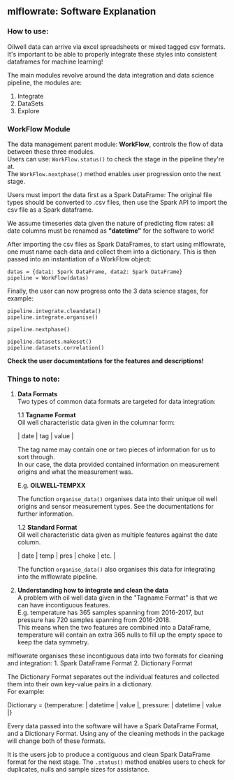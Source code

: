 ## mlflowrate: Software Explanation

### How to use:
Oilwell data can arrive via excel spreadsheets or mixed tagged csv formats. It's important to be able to properly integrate these styles into consistent dataframes for machine learning!

The main modules revolve around the data integration and data science pipeline, the modules are:

1. Integrate
2. DataSets
3. Explore

### WorkFlow Module
The data management parent module: **WorkFlow**, controls the flow of data between these three modules.  
Users can use:    `WorkFlow.status()`    to check the stage in the pipeline they're at.  
The    `WorkFlow.nextphase()`    method enables user progression onto the next stage.

Users must import the data first as a Spark DataFrame: The original file types should be converted to .csv files, then use the Spark API to import the csv file as a Spark dataframe.

We assume timeseries data given the nature of predicting flow rates: all date columns must be renamed as **"datetime"** for the software to work!

After importing the csv files as Spark DataFrames, to start using mlflowrate, one must name each data and collect them into a dictionary. This is then passed into an instantiation of a WorkFlow object:
    
    datas = {data1: Spark DataFrame, data2: Spark DataFrame}
    pipeline = WorkFlow(datas)

Finally, the user can now progress onto the 3 data science stages, for example:

    pipeline.integrate.cleandata()
    pipeline.integrate.organise()
    
    pipeline.nextphase()
    
    pipeline.datasets.makeset()
    pipeline.datasets.correlation()

**Check the user documentations for the features and descriptions!**

### Things to note:

1. **Data Formats**  
  Two types of common data formats are targeted for data integration:
  
    1.1 **Tagname Format**  
      Oil well characteristic data given in the columnar form: 

      | date | tag | value |

      The tag name may contain one or two pieces of information for us to sort through.  
      In our case, the data provided contained information on measurement origins and what the measurement was.

      E.g. **OILWELL-TEMPXX**  

      The function    `organise_data()`    organises data into their unique oil well origins and sensor measurement types. See the documentations for further information.
    
    1.2 **Standard Format**      
      Oil well characteristic data given as multiple features against the date column.

      | date | temp | pres | choke | etc. |

      The function   `organise_data()`    also organises this data for integrating into the mlflowrate pipeline.

2. **Understanding how to integrate and clean the data**  
  A problem with oil well data given in the "Tagname Format" is that we can have incontiguous features.   
  E.g. temperature has 365 samples spanning from 2016-2017, but pressure has 720 samples spanning from 2016-2018.  
  This means when the two features are combined into a DataFrame, temperature will contain an extra 365 nulls to fill up the empty space to keep the data symmetry.
  
  mlflowrate organises these incontiguous data into two formats for cleaning and integration:
    1. Spark DataFrame Format
    2. Dictionary Format
  
  The Dictionary Format separates out the individual features and collected them into their own key-value pairs in a dictionary.  
  For example:
  
  Dictionary = {temperature: | datetime | value |,  pressure: | datetime | value |}
  
  Every data passed into the software will have a Spark DataFrame Format, and a Dictionary Format.
  Using any of the cleaning methods in the package will change both of these formats.
  
  It is the users job to produce a contiguous and clean Spark DataFrame format for the next stage. The    `.status()`    method enables users to check for duplicates, nulls and sample sizes for assistance.
